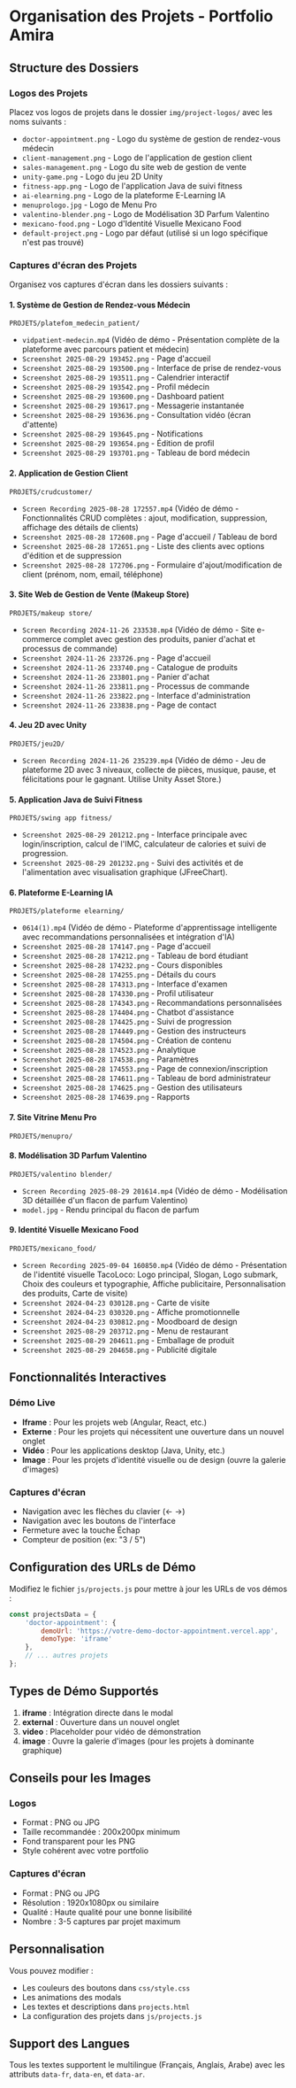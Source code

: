 # Organisation des Projets - Portfolio Amira

## Structure des Dossiers

### Logos des Projets
Placez vos logos de projets dans le dossier `img/project-logos/` avec les noms suivants :

- `doctor-appointment.png` - Logo du système de gestion de rendez-vous médecin
- `client-management.png` - Logo de l'application de gestion client
- `sales-management.png` - Logo du site web de gestion de vente
- `unity-game.png` - Logo du jeu 2D Unity
- `fitness-app.png` - Logo de l'application Java de suivi fitness
- `ai-elearning.png` - Logo de la plateforme E-Learning IA
- `menuprologo.jpg` - Logo de Menu Pro
- `valentino-blender.png` - Logo de Modélisation 3D Parfum Valentino
- `mexicano-food.png` - Logo d'Identité Visuelle Mexicano Food
- `default-project.png` - Logo par défaut (utilisé si un logo spécifique n'est pas trouvé)

### Captures d'écran des Projets

Organisez vos captures d'écran dans les dossiers suivants :

#### 1. Système de Gestion de Rendez-vous Médecin
`PROJETS/platefom_medecin_patient/`
- `vidpatient-medecin.mp4` (Vidéo de démo - Présentation complète de la plateforme avec parcours patient et médecin)
- `Screenshot 2025-08-29 193452.png` - Page d'accueil
- `Screenshot 2025-08-29 193500.png` - Interface de prise de rendez-vous
- `Screenshot 2025-08-29 193511.png` - Calendrier interactif
- `Screenshot 2025-08-29 193542.png` - Profil médecin
- `Screenshot 2025-08-29 193600.png` - Dashboard patient
- `Screenshot 2025-08-29 193617.png` - Messagerie instantanée
- `Screenshot 2025-08-29 193636.png` - Consultation vidéo (écran d'attente)
- `Screenshot 2025-08-29 193645.png` - Notifications
- `Screenshot 2025-08-29 193654.png` - Édition de profil
- `Screenshot 2025-08-29 193701.png` - Tableau de bord médecin

#### 2. Application de Gestion Client
`PROJETS/crudcustomer/`
- `Screen Recording 2025-08-28 172557.mp4` (Vidéo de démo - Fonctionnalités CRUD complètes : ajout, modification, suppression, affichage des détails de clients)
- `Screenshot 2025-08-28 172608.png` - Page d'accueil / Tableau de bord
- `Screenshot 2025-08-28 172651.png` - Liste des clients avec options d'édition et de suppression
- `Screenshot 2025-08-28 172706.png` - Formulaire d'ajout/modification de client (prénom, nom, email, téléphone)

#### 3. Site Web de Gestion de Vente (Makeup Store)
`PROJETS/makeup store/`
- `Screen Recording 2024-11-26 233538.mp4` (Vidéo de démo - Site e-commerce complet avec gestion des produits, panier d'achat et processus de commande)
- `Screenshot 2024-11-26 233726.png` - Page d'accueil
- `Screenshot 2024-11-26 233740.png` - Catalogue de produits
- `Screenshot 2024-11-26 233801.png` - Panier d'achat
- `Screenshot 2024-11-26 233811.png` - Processus de commande
- `Screenshot 2024-11-26 233822.png` - Interface d'administration
- `Screenshot 2024-11-26 233838.png` - Page de contact

#### 4. Jeu 2D avec Unity
`PROJETS/jeu2D/`
- `Screen Recording 2024-11-26 235239.mp4` (Vidéo de démo - Jeu de plateforme 2D avec 3 niveaux, collecte de pièces, musique, pause, et félicitations pour le gagnant. Utilise Unity Asset Store.)

#### 5. Application Java de Suivi Fitness
`PROJETS/swing app fitness/`
- `Screenshot 2025-08-29 201212.png` - Interface principale avec login/inscription, calcul de l'IMC, calculateur de calories et suivi de progression.
- `Screenshot 2025-08-29 201232.png` - Suivi des activités et de l'alimentation avec visualisation graphique (JFreeChart).

#### 6. Plateforme E-Learning IA
`PROJETS/plateforme elearning/`
- `0614(1).mp4` (Vidéo de démo - Plateforme d'apprentissage intelligente avec recommandations personnalisées et intégration d'IA)
- `Screenshot 2025-08-28 174147.png` - Page d'accueil
- `Screenshot 2025-08-28 174212.png` - Tableau de bord étudiant
- `Screenshot 2025-08-28 174232.png` - Cours disponibles
- `Screenshot 2025-08-28 174255.png` - Détails du cours
- `Screenshot 2025-08-28 174313.png` - Interface d'examen
- `Screenshot 2025-08-28 174330.png` - Profil utilisateur
- `Screenshot 2025-08-28 174343.png` - Recommandations personnalisées
- `Screenshot 2025-08-28 174404.png` - Chatbot d'assistance
- `Screenshot 2025-08-28 174425.png` - Suivi de progression
- `Screenshot 2025-08-28 174449.png` - Gestion des instructeurs
- `Screenshot 2025-08-28 174504.png` - Création de contenu
- `Screenshot 2025-08-28 174523.png` - Analytique
- `Screenshot 2025-08-28 174538.png` - Paramètres
- `Screenshot 2025-08-28 174553.png` - Page de connexion/inscription
- `Screenshot 2025-08-28 174611.png` - Tableau de bord administrateur
- `Screenshot 2025-08-28 174625.png` - Gestion des utilisateurs
- `Screenshot 2025-08-28 174639.png` - Rapports

#### 7. Site Vitrine Menu Pro
`PROJETS/menupro/`

#### 8. Modélisation 3D Parfum Valentino
`PROJETS/valentino blender/`
- `Screen Recording 2025-08-29 201614.mp4` (Vidéo de démo - Modélisation 3D détaillée d'un flacon de parfum Valentino)
- `model.jpg` - Rendu principal du flacon de parfum

#### 9. Identité Visuelle Mexicano Food
`PROJETS/mexicano_food/`
- `Screen Recording 2025-09-04 160850.mp4` (Vidéo de démo - Présentation de l'identité visuelle TacoLoco: Logo principal, Slogan, Logo submark, Choix des couleurs et typographie, Affiche publicitaire, Personnalisation des produits, Carte de visite)
- `Screenshot 2024-04-23 030128.png` - Carte de visite
- `Screenshot 2024-04-23 030320.png` - Affiche promotionnelle
- `Screenshot 2024-04-23 030812.png` - Moodboard de design
- `Screenshot 2025-08-29 203712.png` - Menu de restaurant
- `Screenshot 2025-08-29 204611.png` - Emballage de produit
- `Screenshot 2025-08-29 204658.png` - Publicité digitale

## Fonctionnalités Interactives

### Démo Live
- **Iframe** : Pour les projets web (Angular, React, etc.)
- **Externe** : Pour les projets qui nécessitent une ouverture dans un nouvel onglet
- **Vidéo** : Pour les applications desktop (Java, Unity, etc.)
- **Image** : Pour les projets d'identité visuelle ou de design (ouvre la galerie d'images)

### Captures d'écran

- Navigation avec les flèches du clavier (← →)
- Navigation avec les boutons de l'interface
- Fermeture avec la touche Échap
- Compteur de position (ex: "3 / 5")

## Configuration des URLs de Démo

Modifiez le fichier `js/projects.js` pour mettre à jour les URLs de vos démos :

```javascript
const projectsData = {
    'doctor-appointment': {
        demoUrl: 'https://votre-demo-doctor-appointment.vercel.app',
        demoType: 'iframe'
    },
    // ... autres projets
};
```

## Types de Démo Supportés

1. **iframe** : Intégration directe dans le modal
2. **external** : Ouverture dans un nouvel onglet
3. **video** : Placeholder pour vidéo de démonstration
4. **image** : Ouvre la galerie d'images (pour les projets à dominante graphique)

## Conseils pour les Images

### Logos
- Format : PNG ou JPG
- Taille recommandée : 200x200px minimum
- Fond transparent pour les PNG
- Style cohérent avec votre portfolio

### Captures d'écran
- Format : PNG ou JPG
- Résolution : 1920x1080px ou similaire
- Qualité : Haute qualité pour une bonne lisibilité
- Nombre : 3-5 captures par projet maximum

## Personnalisation

Vous pouvez modifier :
- Les couleurs des boutons dans `css/style.css`
- Les animations des modals
- Les textes et descriptions dans `projects.html`
- La configuration des projets dans `js/projects.js`

## Support des Langues

Tous les textes supportent le multilingue (Français, Anglais, Arabe) avec les attributs `data-fr`, `data-en`, et `data-ar`.